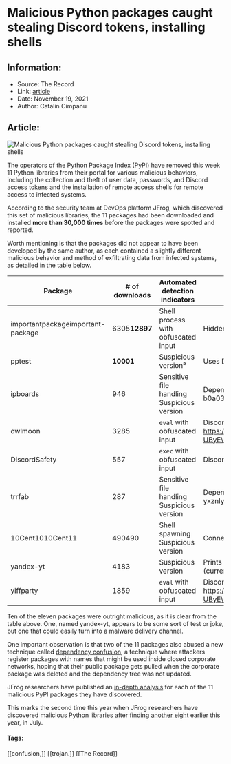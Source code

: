 # Malicious Python packages caught stealing Discord tokens, installing shells
### 

## Information:
+ Source: The Record
+ Link: [article](https://therecord.media/malicious-python-packages-caught-stealing-discord-tokens-installing-shells/)
+ Date: November 19, 2021
+ Author: Catalin Cimpanu


## Article:
![Malicious Python packages caught stealing Discord tokens, installing shells](https://therecord.media/wp-content/uploads/2021/07/PyPI-logo.png)

The operators of the Python Package Index (PyPI) have removed this week 11 Python libraries from their portal for various malicious behaviors, including the collection and theft of user data, passwords, and Discord access tokens and the installation of remote access shells for remote access to infected systems.


According to the security team at DevOps platform JFrog, which discovered this set of malicious libraries, the 11 packages had been downloaded and installed **more than 30,000 times** before the packages were spotted and reported.


Worth mentioning is that the packages did not appear to have been developed by the same author, as each contained a slightly different malicious behavior and method of exfiltrating data from infected systems, as detailed in the table below.




| P**ackage** | **# of downloads** | **Automated detection indicators** | **Description** |
| --- | --- | --- | --- |
| importantpackageimportant-package | 6305**12897** | Shell process with obfuscated input   | Hidden connectback shell to psec.forward.io.global.prod.fastly.net, using the [trevorc2 client](https://github.com/trustedsec/trevorc2/blob/master/agents/trevorc2_client.py) |
| pptest | **10001** | Suspicious version² | Uses DNS to send `hostname+'|'+os.getcwd()+'|'+str(self.get_wan_ip())+'|'+local_ip_str` |
| ipboards | 946 | Sensitive file handling Suspicious version | Dependency confusion, sends user info (username, hostname) via DNS tunneling to b0a0374cd1cb4305002e.d.requestbin.net |
| owlmoon | 3285 | `eval` with obfuscated input  | Discord token stealer trojan. Sends tokens to https://discord.com/api/webhooks/875931932360331294/wA0rLs3xX\_2JgqlfqEfpYoL9zer\_Qs7hpsMbwaDl6-UByE\_ZRHiXm0t1lr-o\_3RFBqBR |
| DiscordSafety | 557 | `exec` with obfuscated input | Discord token stealer trojan. Sends tokens to https://tornadodomain.000webhostapp.com/stlr.php?token= |
| trrfab | 287 | Sensitive file handling Suspicious version  | Dependency confusion, sends user info (id, hostname, /etc/passwd, /etc/hosts, /home) to yxznlysc47wvrb9r9z211e1jbah15q.burpcollaborator.net |
| 10Cent1010Cent11 | 490490 | Shell spawning Suspicious version | Connectback shell to hardcoded address 104.248.19.57 |
| yandex-yt | 4183 | Suspicious version | Prints pwned message and directs to https://nda.ya.ru/t/iHLfdCYw3jCVQZ, could be a malicious domain (currently seems inactive) |
| yiffparty | 1859 | `eval` with obfuscated input | Discord token stealer trojan. Sends tokens to https://discord.com/api/webhooks/875931932360331294/wA0rLs3xX\_2JgqlfqEfpYoL9zer\_Qs7hpsMbwaDl6-UByE\_ZRHiXm0t1lr-o\_3RFBqBR |


Ten of the eleven packages were outright malicious, as it is clear from the table above. One, named yandex-yt, appears to be some sort of test or joke, but one that could easily turn into a malware delivery channel.


One important observation is that two of the 11 packages also abused a new technique called [dependency confusion](https://medium.com/@alex.birsan/dependency-confusion-4a5d60fec610), a technique where attackers register packages with names that might be used inside closed corporate networks, hoping that their public package gets pulled when the corporate package was deleted and the dependency tree was not updated.


JFrog researchers have published an [in-depth analysis](https://jfrog.com/blog/python-malware-imitates-signed-pypi-traffic-in-novel-exfiltration-technique/) for each of the 11 malicious PyPI packages they have discovered.


This marks the second time this year when JFrog researchers have discovered malicious Python libraries after finding [another eight](https://therecord.media/python-packages-caught-attempting-to-steal-discord-tokens-credit-card-numbers/) earlier this year, in July.





#### Tags:
[[confusion,]] [[trojan.]] [[The Record]]
